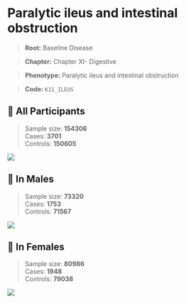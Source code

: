 # Paralytic ileus and intestinal obstruction

> **Root:** Baseline Disease  

> **Chapter:** Chapter XI- Digestive  

> **Phenotype:** Paralytic ileus and intestinal obstruction  

> **Code:** `K11_ILEUS`

## 🧪 All Participants  
> Sample size: **154306**  
> Cases: **3701**  
> Controls: **150605**
<img src="/Disease/Figures/ALL/Incidence/K11_ILEUS.png"/>
<CsvTable src="/Disease_Data/ALL/Incidence/COX_K11_ILEUS.csv" label="🔍 View full results" />

## 👨 In Males  
> Sample size: **73320**  
> Cases: **1753**  
> Controls: **71567**
<img src="/Disease/Figures/Male/Incidence/K11_ILEUS.png"/>
<CsvTable src="/Disease_Data/Male/Incidence/COX_K11_ILEUS.csv" label="🔍 View full results" />

## 👩 In Females  
> Sample size: **80986**  
> Cases: **1948**  
> Controls: **79038**
<img src="/Disease/Figures/Female/Incidence/K11_ILEUS.png"/>
<CsvTable src="/Disease_Data/Female/Incidence/COX_K11_ILEUS.csv" label="🔍 View full results" />
